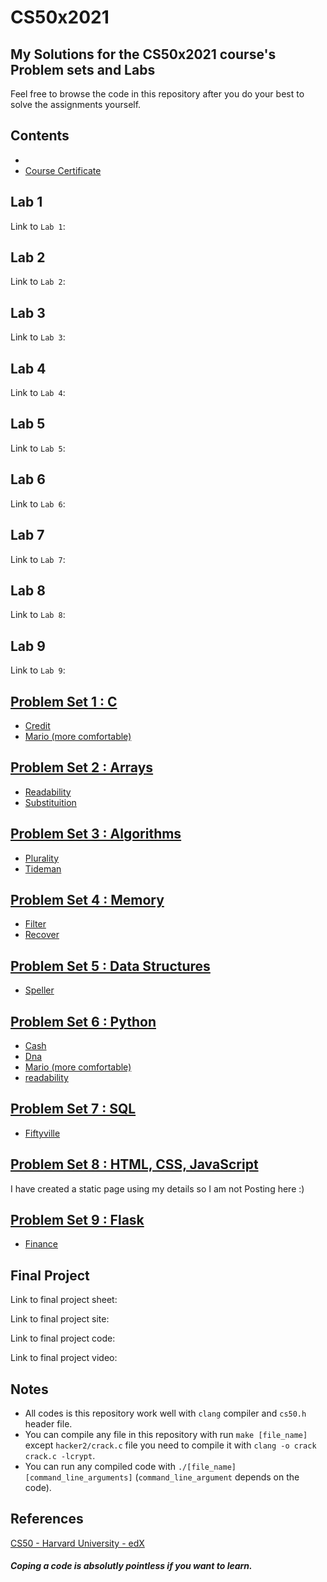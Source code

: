 # CS50x2021

## My Solutions for the CS50x2021 course's Problem sets and Labs

Feel free to browse the code in this repository after you do your best to solve the assignments yourself.

## Contents
- 
- [Course Certificate](https://certificates.cs50.io/8577526b-3f98-4753-9922-1070974430bf.pdf?size=letter)

Lab 1
----------

Link to `Lab 1`: 

Lab 2
----------

Link to `Lab 2`: 

Lab 3
----------

Link to `Lab 3`: 


Lab 4
----------

Link to `Lab 4`: 


Lab 5
----------

Link to `Lab 5`: 


Lab 6
----------

Link to `Lab 6`: 


Lab 7
----------

Link to `Lab 7`: 

Lab 8
----------

Link to `Lab 8`:

## Lab 9

Link to `Lab 9`:
###
[Problem Set 1 : C](https://cs50.harvard.edu/x/2021/psets/1/)
----------
  * [Credit](/pset1/credit/credit.c)
  * [Mario (more comfortable)](/pset1/mario/mario.c)

[Problem Set 2 : Arrays](https://cs50.harvard.edu/x/2021/psets/2/)
----------
  * [Readability](/pset2/readability/readability.c)
  * [Substituition](/pset2/substituition/substituition.c)

[Problem Set 3 : Algorithms](https://cs50.harvard.edu/x/2021/psets/3/)
----------
  * [Plurality](/pset3/plurality/plurality.c)
  * [Tideman](/pset3/tideman/tideman.c)

[Problem Set 4 : Memory](https://cs50.harvard.edu/x/2021/psets/4/)
----------
  * [Filter](/pset4/filter)
  * [Recover](/pset4/recover/recover.c)

[Problem Set 5 : Data Structures](https://cs50.harvard.edu/x/2021/psets/5/)
----------
  * [Speller](/pset5/speller)

[Problem Set 6 : Python](https://cs50.harvard.edu/x/2021/psets/6/)
----------
  * [Cash](/pset6/cash/cash.py)
  * [Dna](/pset6/dna)
  * [Mario (more comfortable)](/pset6/mario/more/mario.py)
  * [readability](/pset6/readability/readability.py)

[Problem Set 7 : SQL](https://cs50.harvard.edu/x/2021/psets/7/)
----------
  * [Fiftyville](/pset7/fiftyville/answers.txt)

[Problem Set 8 : HTML, CSS, JavaScript](https://cs50.harvard.edu/x/2021/psets/8/)
----------
  I have created a static page  using my details so I  am not Posting here :)

[Problem Set 9 : Flask](https://cs50.harvard.edu/x/2021/psets/9/)
----------
  * [Finance](/pset9/finance/)


Final Project
----------

Link to final project sheet: 

Link to final project site: 

Link to final project code: 

Link to final project video: 


Notes
----------

- All codes is this repository work well with `clang` compiler and `cs50.h` header file.
- You can compile any file in this repository with run `make [file_name]` except `hacker2/crack.c` file you need to compile it with `clang -o crack crack.c -lcrypt`.
- You can run any compiled code with `./[file_name] [command_line_arguments]` (`command_line_argument` depends on the code).

References
----------
[CS50 - Harvard University - edX](https://courses.edx.org/courses/course-v1:HarvardX+CS50+X/course/)


##### Coping a code is absolutly pointless if you want to learn.

